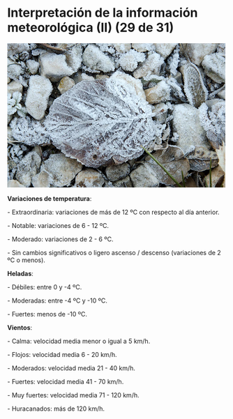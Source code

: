 # Interpretación de la información meteorológica (II) (29 de 31)

![Hoja helada](img/6762461877_fbe17f0908.jpg)

**Variaciones de temperatura**:

\- Extraordinaria: variaciones de más de 12 ºC con respecto al día anterior.

\- Notable: variaciones de 6 - 12 ºC.

\- Moderado: variaciones de 2 - 6 ºC.

\- Sin cambios significativos o ligero ascenso / descenso (variaciones de 2 ºC o menos).

**Heladas**:

\- Débiles: entre 0 y -4 ºC.

\- Moderadas: entre -4 ºC y -10 ºC.

\- Fuertes: menos de -10 ºC.

**Vientos**:

\- Calma: velocidad media menor o igual a 5 km/h.

\- Flojos: velocidad media 6 - 20 km/h.

\- Moderados: velocidad media 21 - 40 km/h.

\- Fuertes: velocidad media 41 - 70 km/h.

\- Muy fuertes: velocidad media 71 - 120 km/h.

\- Huracanados: más de 120 km/h.  



